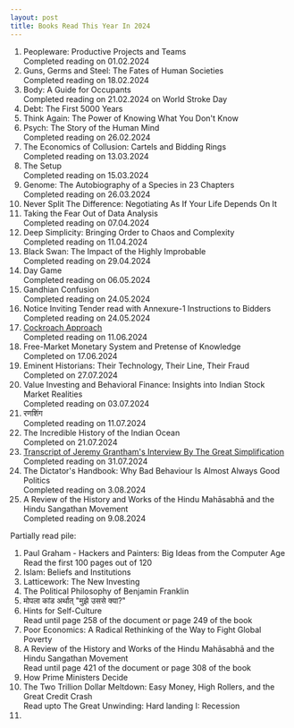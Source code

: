 ```yaml
---
layout: post
title: Books Read This Year In 2024
---
```

1. Peopleware: Productive Projects and Teams  
   Completed reading on 01.02.2024 
2. Guns, Germs and Steel: The Fates of Human Societies  
   Completed reading on 18.02.2024
3. Body: A Guide for Occupants  
   Completed reading on 21.02.2024 on World Stroke Day
4. Debt: The First 5000 Years
5. Think Again: The Power of Knowing What You Don't Know
6. Psych: The Story of the Human Mind  
   Completed reading on 26.02.2024
7. The Economics of Collusion: Cartels and Bidding Rings  
   Completed reading on 13.03.2024
8. The Setup  
   Completed reading on 15.03.2024
9. Genome: The Autobiography of a Species in 23 Chapters  
   Completed reading on 26.03.2024 
10. Never Split The Difference: Negotiating As If Your Life Depends On It
11. Taking the Fear Out of Data Analysis  
    Completed reading on 07.04.2024  
12. Deep Simplicity: Bringing Order to Chaos and Complexity    
    Completed reading on 11.04.2024
13. Black Swan: The Impact of the Highly Improbable     
    Completed reading on 29.04.2024       
14. Day Game    
    Completed reading on 06.05.2024    
15. Gandhian Confusion     
    Completed reading on 24.05.2024      
16. Notice Inviting Tender read with Annexure-1 Instructions to Bidders     
    Completed reading on 24.05.2024
17. [Cockroach Approach](https://mcusercontent.com/6750faf5c6091bc898da154ff/files/09f37701-711c-d16c-ea65-b8aab16203be/Cockroach_Approach_1_compressed.pdf)     
    Completed reading on 11.06.2024
18. Free-Market Monetary System and Pretense of Knowledge     
    Completed on 17.06.2024       
19. Eminent Historians: Their Technology, Their Line, Their Fraud    
    Completed on 27.07.2024
20. Value Investing and Behavioral Finance: Insights into Indian Stock Market Realities         
    Completed reading on 03.07.2024
21. रणशिंग        
    Completed reading on 11.07.2024
22. The Incredible History of the Indian Ocean    
    Completed on 21.07.2024
23. [Transcript of Jeremy Grantham's Interview By The Great Simplification](https://static1.squarespace.com/static/61d5bc2bb737636144dc55d0/t/656748784bb83b5952d05d38/1701267595159/TGS+99+Jeremy+Grantham+Transcript.docx.pdf)                               
    Completed reading on 31.07.2024
25. The Dictator's Handbook: Why Bad Behaviour Is Almost Always Good Politics       
    Completed reading on 3.08.2024
26. A Review of the History and Works of the Hindu Mahāsabhā and the Hindu Sangathan Movement                                      
    Completed reading on 9.08.2024                                       

    
Partially read pile:

1. Paul Graham - Hackers and Painters: Big Ideas from the Computer Age      
   Read the first 100 pages out of 120
2. Islam: Beliefs and Institutions
3. Latticework: The New Investing
4. The Political Philosophy of Benjamin Franklin
5. मोपला कांड अर्थात् "मुझे उससे क्या?"
6. Hints for Self-Culture    
   Read until page 258 of the document or page 249 of the book
8. Poor Economics: A Radical Rethinking of the Way to Fight Global Poverty                
9. A Review of the History and Works of the Hindu Mahāsabhā and the Hindu Sangathan Movement      
    Read until page 421 of the document or page 308 of the book
10. How Prime Ministers Decide
11. The Two Trillion Dollar Meltdown: Easy Money, High Rollers, and the Great Credit Crash    
    Read upto The Great Unwinding: Hard landing I: Recession
12.  

